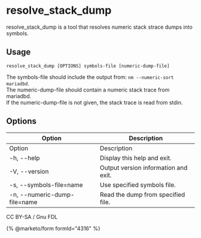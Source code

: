 # resolve\_stack\_dump

resolve\_stack\_dump is a tool that resolves numeric stack strace dumps into symbols.

## Usage

```
resolve_stack_dump [OPTIONS] symbols-file [numeric-dump-file]
```

The symbols-file should include the output from: `nm --numeric-sort mariadbd`.\
The numeric-dump-file should contain a numeric stack trace from mariadbd.\
If the numeric-dump-file is not given, the stack trace is read from stdin.

## Options

| Option                       | Description                          |
| ---------------------------- | ------------------------------------ |
| Option                       | Description                          |
| -h, --help                   | Display this help and exit.          |
| -V, --version                | Output version information and exit. |
| -s, --symbols-file=name      | Use specified symbols file.          |
| -n, --numeric-dump-file=name | Read the dump from specified file.   |

CC BY-SA / Gnu FDL

{% @marketo/form formId="4316" %}
